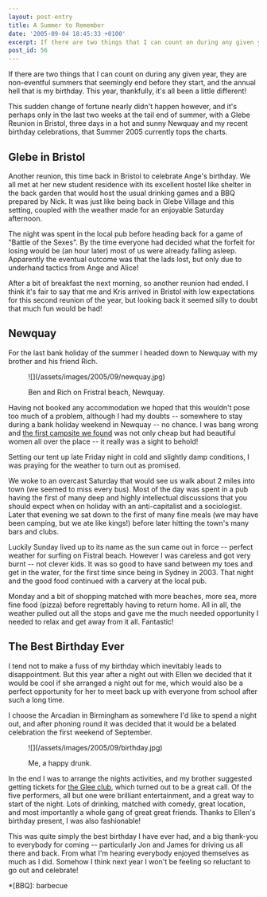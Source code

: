 ```yaml
---
layout: post-entry
title: A Summer to Remember
date: '2005-09-04 18:45:33 +0100'
excerpt: If there are two things that I can count on during any given year, they are non-eventful summers that seemingly end before they start, and the annual hell that is my birthday. Thankfully this year has been a little bit different!
post_id: 56
---
```

If there are two things that I can count on during any given year, they are non-eventful summers that seemingly end before they start, and the annual hell that is my birthday. This year, thankfully, it's all been a little different!

This sudden change of fortune nearly didn't happen however, and it's perhaps only in the last two weeks at the tail end of summer, with a Glebe Reunion in Bristol, three days in a hot and sunny Newquay and my recent birthday celebrations, that Summer 2005 currently tops the charts.

## Glebe in Bristol
Another reunion, this time back in Bristol to celebrate Ange's birthday. We all met at her new student residence with its excellent hostel like shelter in the back garden that would host the usual drinking games and a BBQ prepared by Nick. It was just like being back in Glebe Village and this setting, coupled with the weather made for an enjoyable Saturday afternoon.

The night was spent in the local pub before heading back for a game of "Battle of the Sexes". By the time everyone had decided what the forfeit for losing would be (an hour later) most of us were already falling asleep. Apparently the eventual outcome was that the lads lost, but only due to underhand tactics from Ange and Alice!

After a bit of breakfast the next morning, so another reunion had ended. I think it's fair to say that me and Kris arrived in Bristol with low expectations for this second reunion of the year, but looking back it seemed silly to doubt that much fun would be had!

## Newquay
For the last bank holiday of the summer I headed down to Newquay with my brother and his friend Rich.

<figure>
    ![](/assets/images/2005/09/newquay.jpg)
    <figcaption>
        <p>Ben and Rich on Fristral beach, Newquay.</p>
    </figcaption>
</figure>

Having not booked any accommodation we hoped that this wouldn't pose too much of a problem, although I had my doubts -- somewhere to stay during a bank holiday weekend in Newquay -- no chance. I was bang wrong and [the first campsite we found][1] was not only cheap but had beautiful women all over the place -- it really was a sight to behold!

Setting our tent up late Friday night in cold and slightly damp conditions, I was praying for the weather to turn out as promised.

We woke to an overcast Saturday that would see us walk about 2 miles into town (we seemed to miss every bus). Most of the day was spent in a pub having the first of many deep and highly intellectual discussions that you should expect when on holiday with an anti-capitalist and a sociologist. Later that evening we sat down to the first of many fine meals (we may have been camping, but we ate like kings!) before later hitting the town's many bars and clubs.

Luckily Sunday lived up to its name as the sun came out in force -- perfect weather for surfing on Fistral beach. However I was careless and got very burnt -- not clever kids. It was so good to have sand between my toes and get in the water, for the first time since being in Sydney in 2003.  That night and the good food continued with a carvery at the local pub.

Monday and a bit of shopping matched with more beaches, more sea, more fine food (pizza) before regrettably having to return home. All in all, the weather pulled out all the stops and gave me the much needed opportunity I needed to relax and get away from it all. Fantastic!

## The Best Birthday Ever
I tend not to make a fuss of my birthday which inevitably leads to disappointment. But this year after a night out with Ellen we decided that it would be cool if she arranged a night out for me, which would also be a perfect opportunity for her to meet back up with everyone from school after such a long time.

I choose the Arcadian in Birmingham as somewhere I'd like to spend a night out, and after phoning round it was decided that it would be a belated celebration the first weekend of September.

<figure>
    ![](/assets/images/2005/09/birthday.jpg)
    <figcaption>
        <p>Me, a happy drunk.</p>
    </figcaption>
</figure>

In the end I was to arrange the nights activities, and my brother suggested getting tickets for [the Glee club][2], which turned out to be a great call. Of the five performers, all but one were brilliant entertainment, and a great way to start of the night. Lots of drinking, matched with comedy, great location, and most importantly a whole gang of great great friends. Thanks to Ellen's birthday present, I was also fashionable!

This was quite simply the best birthday I have ever had, and a big thank-you to everybody for coming -- particularly Jon and James for driving us all there and back. From what I'm hearing everybody enjoyed themselves as much as I did. Somehow I think next year I won't be feeling so reluctant to go out and celebrate!

[1]: http://www.sunnyside.co.uk/
[2]: http://www.glee.co.uk/

*[BBQ]: barbecue